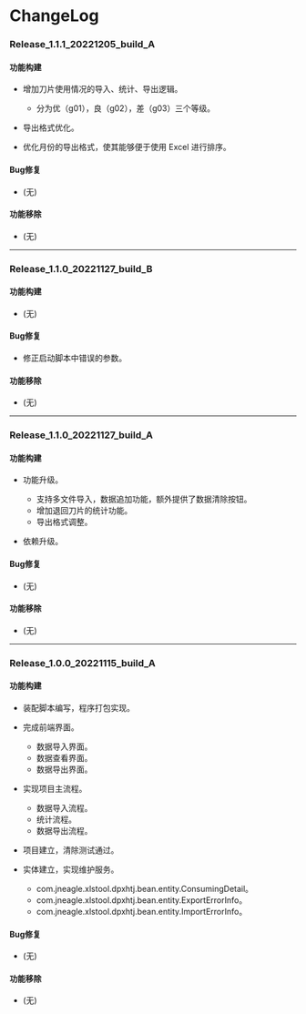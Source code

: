 # ChangeLog

### Release_1.1.1_20221205_build_A

#### 功能构建

- 增加刀片使用情况的导入、统计、导出逻辑。
  - 分为优（g01），良（g02），差（g03）三个等级。

- 导出格式优化。

- 优化月份的导出格式，使其能够便于使用 Excel 进行排序。

#### Bug修复

- (无)

#### 功能移除

- (无)

---

### Release_1.1.0_20221127_build_B

#### 功能构建

- (无)

#### Bug修复

- 修正启动脚本中错误的参数。

#### 功能移除

- (无)

---

### Release_1.1.0_20221127_build_A

#### 功能构建

- 功能升级。
  - 支持多文件导入，数据追加功能，额外提供了数据清除按钮。
  - 增加退回刀片的统计功能。
  - 导出格式调整。

- 依赖升级。

#### Bug修复

- (无)

#### 功能移除

- (无)

---

### Release_1.0.0_20221115_build_A

#### 功能构建

- 装配脚本编写，程序打包实现。

- 完成前端界面。
  - 数据导入界面。
  - 数据查看界面。
  - 数据导出界面。

- 实现项目主流程。
  - 数据导入流程。
  - 统计流程。
  - 数据导出流程。

- 项目建立，清除测试通过。

- 实体建立，实现维护服务。
  - com.jneagle.xlstool.dpxhtj.bean.entity.ConsumingDetail。
  - com.jneagle.xlstool.dpxhtj.bean.entity.ExportErrorInfo。
  - com.jneagle.xlstool.dpxhtj.bean.entity.ImportErrorInfo。

#### Bug修复

- (无)

#### 功能移除

- (无)
